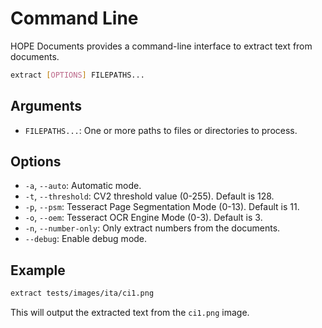 # Command Line

HOPE Documents provides a command-line interface to extract text from documents.

```bash
extract [OPTIONS] FILEPATHS...
```

## Arguments

-   `FILEPATHS...`: One or more paths to files or directories to process.

## Options

-   `-a`, `--auto`: Automatic mode.
-   `-t`, `--threshold`: CV2 threshold value (0-255). Default is 128.
-   `-p`, `--psm`: Tesseract Page Segmentation Mode (0-13). Default is 11.
-   `-o`, `--oem`: Tesseract OCR Engine Mode (0-3). Default is 3.
-   `-n`, `--number-only`: Only extract numbers from the documents.
-   `--debug`: Enable debug mode.

## Example

```bash
extract tests/images/ita/ci1.png
```

This will output the extracted text from the `ci1.png` image.
